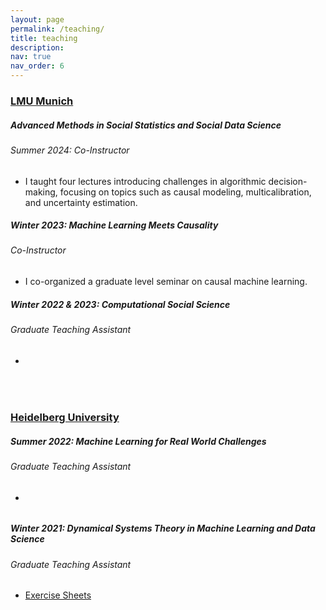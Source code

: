 ```yaml
---
layout: page
permalink: /teaching/
title: teaching
description:
nav: true
nav_order: 6
---
```


<h3 style="color: #4b9cd3;" id="lmu"><a href="https://www.lmu.de/en">LMU Munich</a></h3>

<!--  Advanced Methods in Social Statistics and Social Data Science -->
<div class="card mt-3">
  <div class="p-3">
    <div class="row">
      <div class="col-sm-10">
        <h5 id="AMS" class="card-title"> Advanced Methods in Social Statistics and Social Data Science</h5>
        <h6 class="card-subtitle font-italic">Summer 2024: Co-Instructor</h6>
      </div>
    </div>
    <ul class="card-text font-weight-light list-group list-group-flush">
      <li class="list-group-item">
        <div class="row">
          <div class="col-sm-9">
        I taught four lectures introducing challenges in algorithmic decision-making, focusing on topics such as causal modeling, multicalibration, and uncertainty estimation.
          </div>
        </div>
      </li>
    </ul>
  </div>
</div>


<!--  Machine Learning Meets Causality -->
<div class="card mt-3">
  <div class="p-3">
    <div class="row">
      <div class="col-sm-10">
        <h5 id="MLC" class="card-title">Winter 2023: Machine Learning Meets Causality</h5>
        <h6 class="card-subtitle font-italic">Co-Instructor</h6>
      </div>
    </div>
    <ul class="card-text font-weight-light list-group list-group-flush">
      <li class="list-group-item">
        <div class="row">
          <div class="col-sm-9">
        I co-organized a graduate level seminar on causal machine learning.
          </div>
        </div>
      </li>
    </ul>
  </div>
</div>

<!--  Computational Social Science -->
<div class="card mt-3">
  <div class="p-3">
    <div class="row">
      <div class="col-sm-10">
        <h5 id="CSS" class="card-title">Winter 2022 & 2023: Computational Social Science</h5>
        <h6 class="card-subtitle font-italic">Graduate Teaching Assistant</h6>
      </div>
    </div>
    <ul class="card-text font-weight-light list-group list-group-flush">
      <li class="list-group-item">
        <div class="row">
        </div>
      </li>
    </ul>
  </div>
</div>

<br>

<h3 style="color: #4b9cd3;" id="hd"><a href="https://www.uni-heidelberg.de/en">Heidelberg University</a></h3>


<!--  Machine Learning for Real World Challenges -->
<div class="card mt-3">
  <div class="p-3">
    <div class="row">
      <div class="col-sm-10">
        <h5 id="MLR" class="card-title">Summer 2022: Machine Learning for Real World Challenges</h5>
        <h6 class="card-subtitle font-italic">Graduate Teaching Assistant</h6>
      </div>
    </div>
    <ul class="card-text font-weight-light list-group list-group-flush">
      <li class="list-group-item">
        <div class="row">
        </div>
      </li>
    </ul>
  </div>
</div>

<!--  Dynamical Systems Theory in Machine Learning and Data Science -->
<div class="card mt-3">
  <div class="p-3">
    <div class="row">
      <div class="col-sm-10">
        <h5 id="MLR" class="card-title">Winter 2021: Dynamical Systems Theory in Machine Learning and Data Science</h5>
        <h6 class="card-subtitle font-italic">Graduate Teaching Assistant</h6>
      </div>
    </div>
    <ul class="card-text font-weight-light list-group list-group-flush">
      <li class="list-group-item">
        <div class="row">
         <div class="col-sm-3">
        <a href="https://github.com/unai-fa/css-lecture">Exercise Sheets</a>
          </div>
        </div>
      </li>
    </ul>
  </div>
</div>